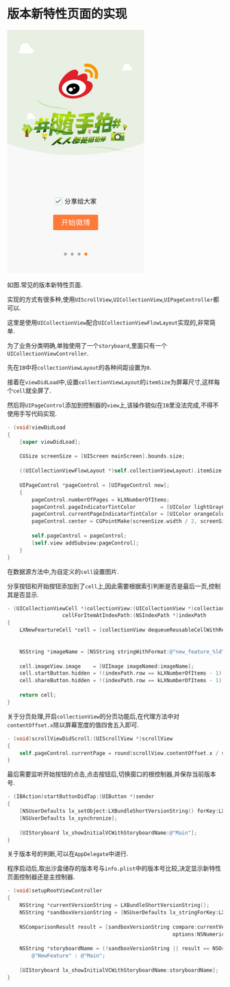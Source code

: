 # 版本新特性页面的实现

![](https://github.com/949478479/LXWeibo/blob/screenshot/NewFeature.png)

如图.常见的版本新特性页面.

实现的方式有很多种,使用`UIScrollView`,`UICollectionView`,`UIPageController`都可以.

这里是使用`UICollectionView`配合`UICollectionViewFlowLayout`实现的,非常简单.

为了业务分类明确,单独使用了一个`storyboard`,里面只有一个`UICollectionViewController`.

先在`IB`中将`collectionViewLayout`的各种间距设置为`0`.

接着在`viewDidLoad`中,设置`collectionViewLayout`的`itemSize`为屏幕尺寸,这样每个`cell`就全屏了.

然后将`UIPageControl`添加到控制器的`view`上,该操作貌似在`IB`里没法完成,不得不使用手写代码实现.

```objective-c
- (void)viewDidLoad
{
    [super viewDidLoad];

    CGSize screenSize = [UIScreen mainScreen].bounds.size;

    ((UICollectionViewFlowLayout *)self.collectionViewLayout).itemSize = screenSize;

    UIPageControl *pageControl = [UIPageControl new];
    {
        pageControl.numberOfPages = kLXNumberOfItems;
        pageControl.pageIndicatorTintColor        = [UIColor lightGrayColor];
        pageControl.currentPageIndicatorTintColor = [UIColor orangeColor];
        pageControl.center = CGPointMake(screenSize.width / 2, screenSize.height - 44);

        self.pageControl = pageControl;
        [self.view addSubview:pageControl];
    }
}
```

在数据源方法中,为自定义的`cell`设置图片.

分享按钮和开始按钮添加到了`cell`上,因此需要根据索引判断是否是最后一页,控制其是否显示.

```objective-c
- (UICollectionViewCell *)collectionView:(UICollectionView *)collectionView
                  cellForItemAtIndexPath:(NSIndexPath *)indexPath
{
    LXNewFeartureCell *cell = [collectionView dequeueReusableCellWithReuseIdentifier:kLXNewFeatureCellIdentifier
                                                                        forIndexPath:indexPath];

    NSString *imageName = [NSString stringWithFormat:@"new_feature_%ld", indexPath.row + 1];

    cell.imageView.image    = [UIImage imageNamed:imageName];
    cell.startButton.hidden = !(indexPath.row == kLXNumberOfItems - 1);
    cell.shareButton.hidden = !(indexPath.row == kLXNumberOfItems - 1);
    
    return cell;
}
```

关于分页处理,开启`collectionView`的分页功能后,在代理方法中对`contentOffset.x`除以屏幕宽度的值四舍五入即可.

```objective-c
- (void)scrollViewDidScroll:(UIScrollView *)scrollView
{
    self.pageControl.currentPage = round(scrollView.contentOffset.x / scrollView.lx_width);
}
```

最后需要监听开始按钮的点击,点击按钮后,切换窗口的根控制器,并保存当前版本号.

```objective-c
- (IBAction)startButtonDidTap:(UIButton *)sender
{
    [NSUserDefaults lx_setObject:LXBundleShortVersionString() forKey:LXVersionString];
    [NSUserDefaults lx_synchronize];

    [UIStoryboard lx_showInitialVCWithStoryboardName:@"Main"];
}
```

关于版本号的判断,可以在`AppDelegate`中进行.

程序启动后,取出沙盒储存的版本号与`info.plist`中的版本号比较,决定显示新特性页面控制器还是主控制器.

```objective-c
- (void)setupRootViewController
{
    NSString *currentVersionString = LXBundleShortVersionString();
    NSString *sandboxVersionString = [NSUserDefaults lx_stringForKey:LXVersionString];

    NSComparisonResult result = [sandboxVersionString compare:currentVersionString
                                                      options:NSNumericSearch];;

    NSString *storyboardName = (!sandboxVersionString || result == NSOrderedAscending) ?
        @"NewFeature" : @"Main";

    [UIStoryboard lx_showInitialVCWithStoryboardName:storyboardName];
}

```

